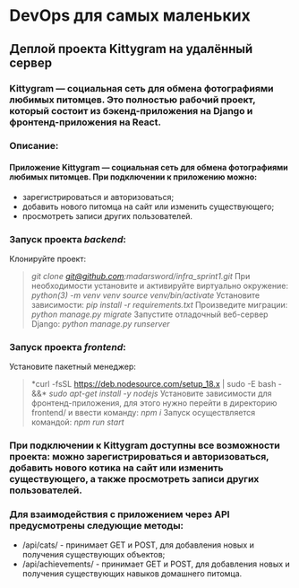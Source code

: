 
# **DevOps** для самых маленьких

## Деплой проекта **Kittygram** на удалённый сервер
###  **Kittygram** — социальная сеть для обмена фотографиями любимых питомцев. Это полностью рабочий проект, который состоит из бэкенд-приложения на **Django** и фронтенд-приложения на **React**.

### Описание:
#### Приложение **Kittygram** — социальная сеть для обмена фотографиями любимых питомцев. При подключении к приложению можно:
- зарегистрироваться и авторизоваться;
- добавить нового питомца на сайт или изменить существующего;
- просмотреть записи других пользователей.

### Запуск проекта *backend*:
Клонируйте проект: 
> *git clone git@github.com:madarsword/infra_sprint1.git*
При необходимости установите и активируйте виртуально окружение: 
> *python(3) -m venv venv*
> *source venv/bin/activate*
Установите зависимости: 
> *pip install -r requirements.txt*
Произведите миграции: 
> *python manage.py migrate*
Запустите отладочный веб-сервер Django: 
> *python manage.py runserver*

### Запуск проекта *frontend*:
Установите пакетный менеджер:
> *curl -fsSL https://deb.nodesource.com/setup_18.x | sudo -E bash - &&\*
> *sudo apt-get install -y nodejs*
Установите зависимости для фронтенд-приложения, для этого нужно перейти в директорию frontend/ и ввести команду:
> *npm i*
Запуск осуществляется командой:
> *npm run start*

### При подключении к Kittygram доступны все возможности проекта: можно зарегистрироваться и авторизоваться, добавить нового котика на сайт или изменить существующего, а также просмотреть записи других пользователей.

### Для взаимодействия с приложением через **API** предусмотрены следующие методы:
- /api/cats/ - принимает GET и POST, для добавления новых и получения существующих объектов;
- /api/achievements/ - принимает GET и POST, для добавления новых и получения существующих навыков домашнего питомца.


